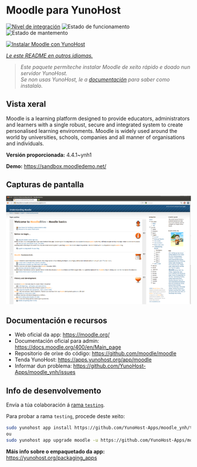 <!--
NOTA: Este README foi creado automáticamente por <https://github.com/YunoHost/apps/tree/master/tools/readme_generator>
NON debe editarse manualmente.
-->

# Moodle para YunoHost

[![Nivel de integración](https://dash.yunohost.org/integration/moodle.svg)](https://dash.yunohost.org/appci/app/moodle) ![Estado de funcionamento](https://ci-apps.yunohost.org/ci/badges/moodle.status.svg) ![Estado de mantemento](https://ci-apps.yunohost.org/ci/badges/moodle.maintain.svg)

[![Instalar Moodle con YunoHost](https://install-app.yunohost.org/install-with-yunohost.svg)](https://install-app.yunohost.org/?app=moodle)

*[Le este README en outros idiomas.](./ALL_README.md)*

> *Este paquete permíteche instalar Moodle de xeito rápido e doado nun servidor YunoHost.*  
> *Se non usas YunoHost, le a [documentación](https://yunohost.org/install) para saber como instalalo.*

## Vista xeral

Moodle is a learning platform designed to provide educators, administrators and learners with a single robust, secure and integrated system to create personalised learning environments. Moodle is widely used around the world by universities, schools, companies and all manner of organisations and individuals.


**Versión proporcionada:** 4.4.1~ynh1

**Demo:** <https://sandbox.moodledemo.net/>

## Capturas de pantalla

![Captura de pantalla de Moodle](./doc/screenshots/Moodle_2.0_on_Firefox_4.0.png)

## Documentación e recursos

- Web oficial da app: <https://moodle.org/>
- Documentación oficial para admin: <https://docs.moodle.org/400/en/Main_page>
- Repositorio de orixe do código: <https://github.com/moodle/moodle>
- Tenda YunoHost: <https://apps.yunohost.org/app/moodle>
- Informar dun problema: <https://github.com/YunoHost-Apps/moodle_ynh/issues>

## Info de desenvolvemento

Envía a túa colaboración á [rama `testing`](https://github.com/YunoHost-Apps/moodle_ynh/tree/testing).

Para probar a rama `testing`, procede deste xeito:

```bash
sudo yunohost app install https://github.com/YunoHost-Apps/moodle_ynh/tree/testing --debug
ou
sudo yunohost app upgrade moodle -u https://github.com/YunoHost-Apps/moodle_ynh/tree/testing --debug
```

**Máis info sobre o empaquetado da app:** <https://yunohost.org/packaging_apps>
